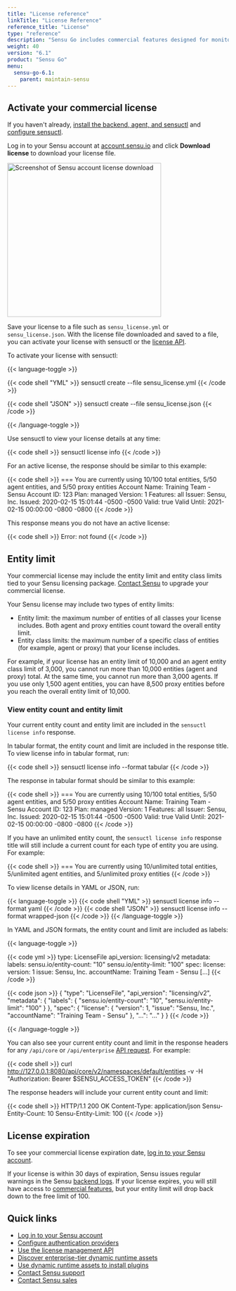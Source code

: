 ```yaml
---
title: "License reference"
linkTitle: "License Reference"
reference_title: "License"
type: "reference"
description: "Sensu Go includes commercial features designed for monitoring at scale. Activate and manage your commercial license with sensuctl and your Sensu account. Read this document to learn more."
weight: 40
version: "6.1"
product: "Sensu Go"
menu:
  sensu-go-6.1:
    parent: maintain-sensu
---
```


## Activate your commercial license

If you haven't already, [install the backend, agent, and sensuctl][2] and [configure sensuctl][3].

Log in to your Sensu account at [account.sensu.io][1] and click **Download license** to download your license file.

<img alt="Screenshot of Sensu account license download" src="/images/go-license-download.png" width="350px">

Save your license to a file such as `sensu_license.yml` or `sensu_license.json`.
With the license file downloaded and saved to a file, you can activate your license with sensuctl or the [license API][4].

To activate your license with sensuctl:

{{< language-toggle >}}

{{< code shell "YML" >}}
sensuctl create --file sensu_license.yml
{{< /code >}}

{{< code shell "JSON" >}}
sensuctl create --file sensu_license.json
{{< /code >}}

{{< /language-toggle >}}

Use sensuctl to view your license details at any time:

{{< code shell >}}
sensuctl license info
{{< /code >}}

For an active license, the response should be similar to this example:

{{< code shell >}}
=== You are currently using 10/100 total entities, 5/50 agent entities, and 5/50 proxy entities
Account Name: Training Team - Sensu
Account ID:   123
Plan:         managed
Version:      1
Features:     all
Issuer:       Sensu, Inc.
Issued:       2020-02-15 15:01:44 -0500 -0500
Valid:        true
Valid Until:  2021-02-15 00:00:00 -0800 -0800
{{< /code >}}

This response means you do not have an active license:

{{< code shell >}}
Error: not found
{{< /code >}}

## Entity limit

Your commercial license may include the entity limit and entity class limits tied to your Sensu licensing package.
[Contact Sensu][8] to upgrade your commercial license.

Your Sensu license may include two types of entity limits:

- Entity limit: the maximum number of entities of all classes your license includes.
Both agent and proxy entities count toward the overall entity limit.
- Entity class limits: the maximum number of a specific class of entities (for example, agent or proxy) that your license includes.

For example, if your license has an entity limit of 10,000 and an agent entity class limit of 3,000, you cannot run more than 10,000 entities (agent and proxy) total.
At the same time, you cannot run more than 3,000 agents.
If you use only 1,500 agent entities, you can have 8,500 proxy entities before you reach the overall entity limit of 10,000.

### View entity count and entity limit

Your current entity count and entity limit are included in the `sensuctl license info` response.

In tabular format, the entity count and limit are included in the response title.
To view license info in tabular format, run:

{{< code shell >}}
sensuctl license info --format tabular
{{< /code >}}

The response in tabular format should be similar to this example:

{{< code shell >}}
=== You are currently using 10/100 total entities, 5/50 agent entities, and 5/50 proxy entities
Account Name: Training Team - Sensu
Account ID:   123
Plan:         managed
Version:      1
Features:     all
Issuer:       Sensu, Inc.
Issued:       2020-02-15 15:01:44 -0500 -0500
Valid:        true
Valid Until:  2021-02-15 00:00:00 -0800 -0800
{{< /code >}}

If you have an unlimited entity count, the `sensuctl license info` response title will still include a current count for each type of entity you are using.
For example:

{{< code shell >}}
=== You are currently using 10/unlimited total entities, 5/unlimited agent entities, and 5/unlimited proxy entities
{{< /code >}}

To view license details in YAML or JSON, run:

{{< language-toggle >}}
{{< code shell "YML" >}}
sensuctl license info --format yaml
{{< /code >}}
{{< code shell "JSON" >}}
sensuctl license info --format wrapped-json
{{< /code >}}
{{< /language-toggle >}}

In YAML and JSON formats, the entity count and limit are included as labels:

{{< language-toggle >}}

{{< code yml >}}
type: LicenseFile
api_version: licensing/v2
metadata:
  labels:
    sensu.io/entity-count: "10"
    sensu.io/entity-limit: "100"
spec:
  license:
    version: 1
    issue: Sensu, Inc.
    accountName: Training Team - Sensu
[...]
{{< /code >}}

{{< code json >}}
{
  "type": "LicenseFile",
  "api_version": "licensing/v2",
  "metadata": {
    "labels": {
      "sensu.io/entity-count": "10",
      "sensu.io/entity-limit": "100"
    }
  },
  "spec": {
    "license": {
      "version": 1,
      "issue": "Sensu, Inc.",
      "accountName": "Training Team - Sensu"
    },
    "...": "..."
  }
}
{{< /code >}}

{{< /language-toggle >}}

You can also see your current entity count and limit in the response headers for any `/api/core` or `/api/enterprise` [API request][9].
For example:

{{< code shell >}}
curl http://127.0.0.1:8080/api/core/v2/namespaces/default/entities -v -H "Authorization: Bearer $SENSU_ACCESS_TOKEN"
{{< /code >}}

The response headers will include your current entity count and limit:

{{< code shell >}}
HTTP/1.1 200 OK
Content-Type: application/json
Sensu-Entity-Count: 10
Sensu-Entity-Limit: 100
{{< /code >}}

## License expiration

To see your commercial license expiration date, [log in to your Sensu account][1].

If your license is within 30 days of expiration, Sensu issues regular warnings in the Sensu [backend logs][6].
If your license expires, you will still have access to [commercial features][5], but your entity limit will drop back down to the free limit of 100.

## Quick links

- [Log in to your Sensu account][1]
- [Configure authentication providers][10]
- [Use the license management API][4]
- [Discover enterprise-tier dynamic runtime assets][11]
- [Use dynamic runtime assets to install plugins][12]
- [Contact Sensu support][8]
- [Contact Sensu sales][7]


[1]: https://account.sensu.io/
[2]: ../../deploy-sensu/install-sensu/
[3]: ../../../sensuctl/#first-time-setup-and-authentication
[4]: ../../../api/license/
[5]: ../../../commercial/
[6]: ../troubleshoot/
[7]: https://sensu.io/contact?subject=contact-sales
[8]: https://account.sensu.io/support
[9]: ../../../api/
[10]: ../../control-access/
[11]: https://bonsai.sensu.io/assets?tiers%5B%5D=4
[12]: ../../../plugins/use-assets-to-install-plugins/
